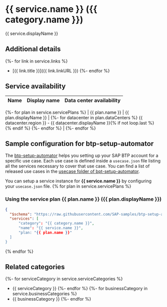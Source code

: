 # {{ service.name }} ({{ category.name }})

{{ service.displayName }}

## Additional details
{%- for link in service.links %}
- [{{ link.title }}]({{ link.linkURL }})
{%- endfor %}

## Service availability

| Name | Display name | Data center availability  |
|------|----------------|---------------------------|
{%- for plan in service.servicePlans %}
|  {{ plan.name }}  |  {{ plan.displayName }}  |  {%- for datacenter in plan.dataCenters %} {{ datacenter.region }} - {{ datacenter.displayName }}{% if not loop.last %}<br>{% endif %} {%- endfor %}  |
{%- endfor %}

## Sample configuration for btp-setup-automator

The [btp-setup-automator](https://github.com/SAP-samples/btp-setup-automator) helps you setting up your SAP BTP account for a specific use case. Each use case is defined inside a `usecase.json` file listing all the services necessary to cover that use case. You can find a list of released use cases in the [usecase folder of bpt-setup-automator](https://github.com/SAP-samples/btp-setup-automator/tree/main/usecases).

You can setup a service instance for **{{ service.name }}** by configuring your `usecase.json` file.
{% for plan in service.servicePlans %}
### Using the service plan **{{ plan.name }}** ({{ plan.displayName }})

```json
{
  "$schema": "https://raw.githubusercontent.com/SAP-samples/btp-setup-automator/main/libs/btpsa-usecase.json",
  "services": [
      "category": "{{ category.name }}",
      "name": "{{ service.name }}",
      "plan: "{{ plan.name }}"
  ]
}
```
{% endfor %}

## Related categories
{%- for serviceCategory in service.serviceCategories %}
- {{ serviceCategory }}
{%- endfor %}
{%- for businessCategory in service.businessCategories %}
- {{ businessCategory }}
{%- endfor %}
